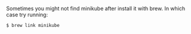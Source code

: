 Sometimes you might not find minikube after install it with brew. In which case try running:

```
$ brew link minikube
```